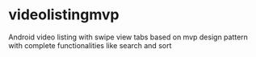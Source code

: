 # videolistingmvp
Android video listing with swipe view tabs based on mvp design pattern with complete functionalities like search and sort
